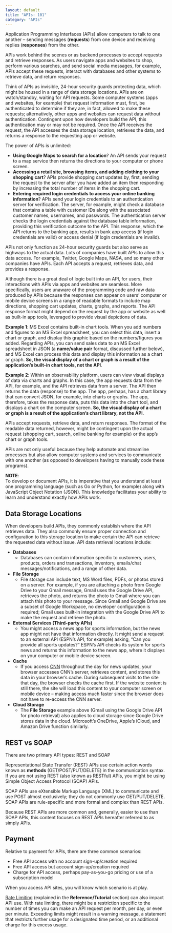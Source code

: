 ```yaml
---
layout: default
title: "APIs: 101"
category: "APIs"
---
```

Application Programming Interfaces (APIs) allow computers to talk to one another – sending messages (**requests**) from one device and receiving replies (**responses**) from the other.

APIs work behind the scenes or as backend processes to accept requests and retrieve responses. As users navigate apps and websites to shop, perform various searches, and send social media messages, for example, APIs accept these requests, interact with databases and other systems to retrieve data, and return responses.

Think of APIs as invisible, 24-hour security guards protecting data, which might be housed in a range of data storage locations. APIs are on watch/standby, waiting for API requests. Some computer systems (apps and websites, for example) that request information must, first, be authenticated to determine if they are, in fact, allowed to make these requests; alternatively, other apps and websites can request data without authentication. Contingent upon how developers build the API, this authentication may or may not be required. Once the API receives the request, the API accesses the data storage location, retrieves the data, and returns a response to the requesting app or website.

The power of APIs is unlimited:

* **Using Google Maps to search for a location**? An API sends your request to a map service then returns the directions to your computer or phone screen. 
* **Accessing a retail site, browsing items, and adding clothing to your shopping cart**? APIs provide shopping cart updates by, first, sending the request to the server after you have added an item then responding by increasing the total number of items in the shopping cart. 
* **Entering required login credentials to access your online banking information**? APIs send your login credentials to an authentication server for verification. The server, for example, might check a database that contains a table with customer IDs along with the associated customer names, usernames, and passwords. The authentication server checks the login credentials against the database table information, providing this verification outcome to the API. This response, which the API returns to the banking app, results in bank app access (if login credentials are valid) or access denial (if login credentials are invalid).

APIs not only function as 24-hour security guards but also serve as highways to the actual data. Lots of companies have built APIs to allow this data access. For example, Twitter, Google Maps, NASA, and so many other companies have APIs. Each API accepts a request, retrieves data, and provides a response.

Although there is a great deal of logic built into an API, for users, their interactions with APIs via apps and websites are seamless. More specifically, users are unaware of the programming code and raw data produced by APIs because the responses can appear on users’ computer or mobile device screens in a range of readable formats to include map directions, shopping cart updates, charts, graphs, and reports. The API response format might depend on the request by the app or website as well as built-in app tools, leveraged to provide visual depictions of data.

**Example 1**: MS Excel contains built-in chart tools. When you add numbers and figures to an MS Excel spreadsheet, you can select this data, insert a chart or graph, and display this graphic based on the numbers/figures you added. Regarding APIs, you can send sales data to an MS Excel spreadsheet in JSON (a **name/value pair** format, discussed further below), and MS Excel can process this data and display this information as a chart or graph. **So, the visual display of a chart or graph is a result of the application’s built-in chart tools, not the API**.

**Example 2**: Within an observability platform, users can view visual displays of data via charts and graphs. In this case, the app requests data from the API, for example, and the API retrieves data from a server. The API then returns the data (response) to the app. The app, perhaps, has a chart library that can convert JSON, for example, into charts or graphs. The app, therefore, takes the response data, puts this data into the chart tool, and displays a chart on the computer screen. **So, the visual display of a chart or graph is a result of the application’s chart library, not the API**.

APIs accept requests, retrieve data, and return responses. The format of the readable data returned, however, might be contingent upon the actual request (shopping cart, search, online banking for example) or the app’s chart or graph tools. 

APIs are not only useful because they help automate and streamline processes but also allow computer systems and services to communicate with one another (as opposed to developers having to manually code these programs).

**NOTE**: <br/>
To develop or document APIs, it is imperative that you understand at least one programming language (such as Go or Python, for example) along with JavaScript Object Notation (JSON). This knowledge facilitates your ability to learn and understand exactly how APIs work.

## Data Storage Locations
When developers build APIs, they commonly establish where the API retrieves data. They also commonly ensure proper connection and configuration to this storage location to make certain the API can retrieve the requested data without issue. API data retrieval locations include:
* **Databases**
  * Databases can contain information specific to customers, users, products, orders and    transactions, inventory, emails/chat messages/notifications, and a range of other data.
* **File Storage**
  * File storage can include text, MS Word files, PDFs, or photos stored on a server. For example, if you are attaching a photo from Google Drive to your Gmail message, Gmail uses the Google Drive API, retrieves the photo, and returns the photo to Gmail where you can attach this photo to your message. Since Gmail and Google Drive are a subset of Google Workspace, no developer configuration is required; Gmail uses built-in integration with the Google Drive API to make the request and retrieve the photo.
* **External Services (Third-party APIs)**
  * You might access a news app for sports information, but the news app might not have that information directly. It might send a request to an external API (ESPN’s API, for example) asking, “Can you provide all sports updates?” ESPN’s API checks its system for sports news and returns this information to the news app, where it displays on your computer or mobile device screen.
* **Cache**
  * If you access [CNN](https://www.cnn.com) throughout the day for news updates, your browser accesses CNN’s server, retrieves content, and stores this data in your browser’s cache. During subsequent visits to the site that day, the browser checks the cache first. If the website content is still there, the site will load this content to your computer screen or mobile device – making access much faster since the browser does not have to re-access the CNN server.
* **Cloud Storage**
  * The **File Storage** example above (Gmail using the Google Drive API for photo retrieval) also applies to cloud storage since Google Drive stores data in the cloud. Microsoft’s OneDrive, Apple’s iCloud, and Amazon Drive function similarly.

## REST vs SOAP
There are two primary API types: REST and SOAP

Representational State Transfer (REST) APIs use certain action words known as **methods** (GET/POST/PUT/DELETE) in the communication syntax. If you are not using REST (also known as RESTful) APIs, you might be using Simple Object Access Protocol (SOAP) APIs.

SOAP APIs use eXtensible Markup Language (XML) to communicate and use POST almost exclusively; they do not commonly use GET/PUT/DELETE. SOAP APIs are rule-specific and more formal and complex than REST APIs.

Because REST APIs are more common and, generally, easier to use than SOAP APIs, this content focuses on REST APIs hereafter referred to as simply APIs.

## Payment
Relative to payment for APIs, there are three common scenarios:
* Free API access with no account sign-up/creation required
* Free API access but account sign-up/creation required
* Charge for API access, perhaps pay-as-you-go pricing or use of a subscription model

When you access API sites, you will know which scenario is at play. 

[Rate Limiting](api_ref_guide.md#rate-limiting) (explained in the **Reference/Tutorial** section) can also impact API use. With rate limiting, there might be a restriction specific to the number of times you can make an API request per month, per day, or even per minute. Exceeding limits might result in a warning message, a statement that restricts further usage for a designated time period, or an additional charge for this excess usage.
